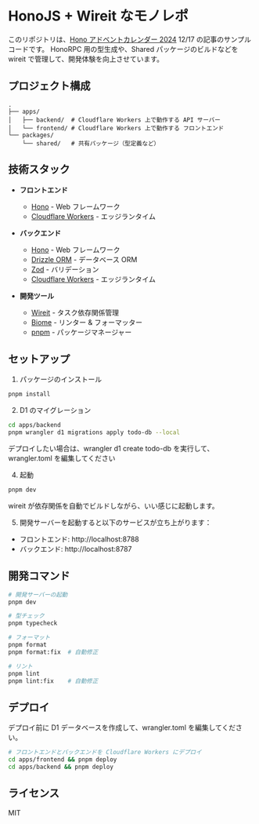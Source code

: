 # HonoJS + Wireit なモノレポ

このリポジトリは、[Hono アドベントカレンダー 2024](https://qiita.com/advent-calendar/2024/hono) 12/17 の記事のサンプルコードです。
HonoRPC 用の型生成や、Shared パッケージのビルドなどを wireit で管理して、開発体験を向上させています。

## プロジェクト構成

```
.
├── apps/
│   ├── backend/  # Cloudflare Workers 上で動作する API サーバー
│   └── frontend/ # Cloudflare Workers 上で動作する フロントエンド
└── packages/
    └── shared/   # 共有パッケージ（型定義など）
```

## 技術スタック

- **フロントエンド**

  - [Hono](https://hono.dev/) - Web フレームワーク
  - [Cloudflare Workers](https://workers.cloudflare.com/) - エッジランタイム

- **バックエンド**

  - [Hono](https://hono.dev/) - Web フレームワーク
  - [Drizzle ORM](https://orm.drizzle.team/) - データベース ORM
  - [Zod](https://zod.dev/) - バリデーション
  - [Cloudflare Workers](https://workers.cloudflare.com/) - エッジランタイム

- **開発ツール**
  - [Wireit](https://github.com/google/wireit) - タスク依存関係管理
  - [Biome](https://biomejs.dev/) - リンター & フォーマッター
  - [pnpm](https://pnpm.io/) - パッケージマネージャー

## セットアップ

1. パッケージのインストール

```bash
pnpm install
```

2. D1 のマイグレーション

```bash
cd apps/backend
pnpm wrangler d1 migrations apply todo-db --local
```

デプロイしたい場合は、wrangler d1 create todo-db を実行して、wrangler.toml を編集してください

4. 起動

```bash
pnpm dev
```

wireit が依存関係を自動でビルドしながら、いい感じに起動します。

5. 開発サーバーを起動すると以下のサービスが立ち上がります：

- フロントエンド: http://localhost:8788
- バックエンド: http://localhost:8787

## 開発コマンド

```bash
# 開発サーバーの起動
pnpm dev

# 型チェック
pnpm typecheck

# フォーマット
pnpm format
pnpm format:fix  # 自動修正

# リント
pnpm lint
pnpm lint:fix    # 自動修正
```

## デプロイ

デプロイ前に D1 データベースを作成して、wrangler.toml を編集してください。

```bash
# フロントエンドとバックエンドを Cloudflare Workers にデプロイ
cd apps/frontend && pnpm deploy
cd apps/backend && pnpm deploy
```

## ライセンス

MIT
